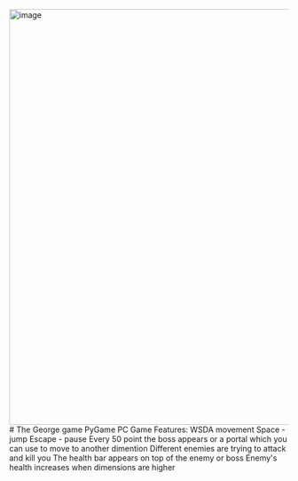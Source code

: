 <img width="1266" height="748" alt="image" src="https://github.com/user-attachments/assets/1187cd05-6c65-44fa-adb2-6c04a9e60e2b" />
# The George game
PyGame PC Game
Features:
  WSDA movement
  Space - jump
  Escape - pause
  Every 50 point the boss appears or a portal which you can use to move to another dimention
  Different enemies are trying to attack and kill you
  The health bar appears on top of the enemy or boss
  Enemy's health increases when dimensions are higher 
  

